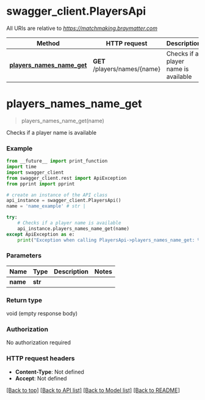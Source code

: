# swagger_client.PlayersApi

All URIs are relative to *https://matchmaking.braymatter.com*

Method | HTTP request | Description
------------- | ------------- | -------------
[**players_names_name_get**](PlayersApi.md#players_names_name_get) | **GET** /players/names/{name} | Checks if a player name is available

# **players_names_name_get**
> players_names_name_get(name)

Checks if a player name is available

### Example
```python
from __future__ import print_function
import time
import swagger_client
from swagger_client.rest import ApiException
from pprint import pprint

# create an instance of the API class
api_instance = swagger_client.PlayersApi()
name = 'name_example' # str | 

try:
    # Checks if a player name is available
    api_instance.players_names_name_get(name)
except ApiException as e:
    print("Exception when calling PlayersApi->players_names_name_get: %s\n" % e)
```

### Parameters

Name | Type | Description  | Notes
------------- | ------------- | ------------- | -------------
 **name** | **str**|  | 

### Return type

void (empty response body)

### Authorization

No authorization required

### HTTP request headers

 - **Content-Type**: Not defined
 - **Accept**: Not defined

[[Back to top]](#) [[Back to API list]](../README.md#documentation-for-api-endpoints) [[Back to Model list]](../README.md#documentation-for-models) [[Back to README]](../README.md)

